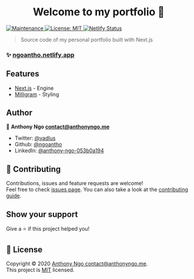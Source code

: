 <h1 align="center">Welcome to my portfolio 👋</h1>
<p>
  <a href="https://github.com/ngoantho/ngoanthohub.io/graphs/commit-activity" target="_blank">
    <img alt="Maintenance" src="https://img.shields.io/badge/Maintained%3F-yes-green.svg" />
  </a>
  <a href="https://github.com/ngoantho/ngoanthohub.io/blob/master/LICENSE" target="_blank">
    <img alt="License: MIT" src="https://img.shields.io/github/license/ngoantho/portfolio" />
  </a>
  <a href="" target="_blank">
    <img alt="Netlify Status" src="https://api.netlify.com/api/v1/badges/5b53bef7-3b77-4226-b2d1-e2d4c7eace9e/deploy-status"/>
  </a>
  
  > Source code of my personal portfolio built with Next.js
  
  ### ✨ [ngoantho.netlify.app](ngoantho.netlify.app)
  
  ## Features
  - [Next.js](//nextjs.org) - Engine
  - [Milligram](//milligram.io/) - Styling
  
  ## Author

👤 **Anthony Ngo <contact@anthonyngo.me>**

- Twitter: [@vadlus](https://twitter.com/@vadlus)
- Github: [@ngoantho](https://github.com/ngoantho)
- LinkedIn: [@anthony-ngo-053b0a194](https://linkedin.com/in/anthony-ngo-053b0a194)

## 🤝 Contributing

Contributions, issues and feature requests are welcome!<br />Feel free to check [issues page](https://github.com/ngoantho/portfolio/issues). You can also take a look at the [contributing guide]().

## Show your support

Give a ⭐️ if this project helped you!

## 📝 License

Copyright © 2020 [Anthony Ngo <contact@anthonyngo.me>](https://github.com/ngoantho).<br />
This project is [MIT](https://github.com/ngoantho/ngoanthohub.io/blob/master/LICENSE) licensed.

</p>
